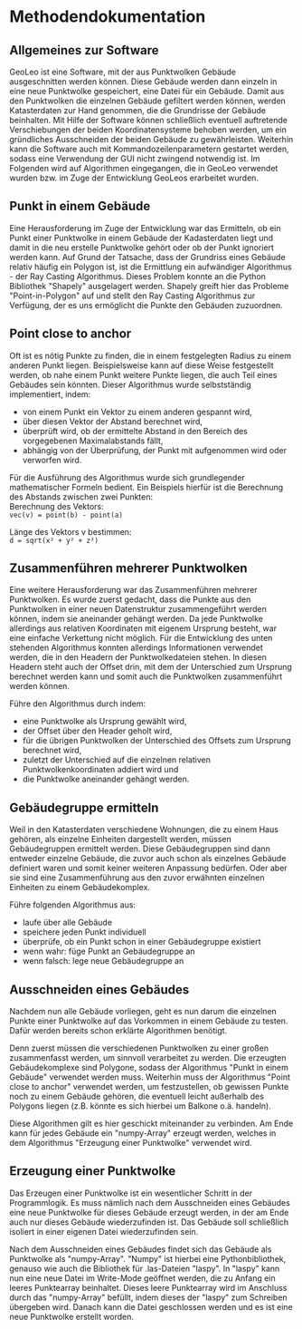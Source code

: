 # Methodendokumentation

## Allgemeines zur Software

GeoLeo ist eine Software, mit der aus Punktwolken Gebäude ausgeschnitten werden können. Diese Gebäude werden dann einzeln in eine neue Punktwolke gespeichert, eine Datei für ein Gebäude. Damit aus den Punktwolken die einzelnen Gebäude gefiltert werden können, werden Katasterdaten zur Hand genommen, die die Grundrisse der Gebäude beinhalten. Mit Hilfe der Software können schließlich eventuell auftretende Verschiebungen der beiden Koordinatensysteme behoben werden, um ein gründliches Ausschneiden der beiden Gebäude zu gewährleisten. Weiterhin kann die Software auch mit Kommandozeilenparametern gestartet werden, sodass eine Verwendung der GUI nicht zwingend notwendig ist. Im Folgenden wird auf Algorithmen eingegangen, die in GeoLeo verwendet wurden bzw. im Zuge der Entwicklung GeoLeos erarbeitet wurden.

## Punkt in einem Gebäude

Eine Herausforderung im Zuge der Entwicklung war das Ermitteln, ob ein Punkt einer Punktwolke in einem Gebäude der Kadasterdaten liegt und damit in die neu erstelle Punktwolke gehört oder ob der Punkt ignoriert werden kann. Auf Grund der Tatsache, dass der Grundriss eines Gebäude relativ häufig ein Polygon ist, ist die Ermittlung ein aufwändiger Algorithmus - der Ray Casting Algorithmus. Dieses Problem konnte an die Python Bibliothek "Shapely" ausgelagert werden. Shapely greift hier das Probleme "Point-in-Polygon" auf und stellt den Ray Casting Algorithmus zur Verfügung, der es uns ermöglicht die Punkte den Gebäuden zuzuordnen.

## Point close to anchor

Oft ist es nötig Punkte zu finden, die in einem festgelegten Radius zu einem anderen Punkt liegen. Beispielsweise kann auf diese Weise festgestellt werden, ob nahe einem Punkt weitere Punkte liegen, die auch Teil eines Gebäudes sein könnten.
Dieser Algorithmus wurde selbstständig implementiert, indem:
 - von einem Punkt ein Vektor zu einem anderen gespannt wird,
 - über diesen Vektor der Abstand berechnet wird,
 - überprüft wird, ob der ermittelte Abstand in den Bereich des vorgegebenen Maximalabstands fällt,
 - abhängig von der Überprüfung, der Punkt mit aufgenommen wird oder verworfen wird.


 Für die Ausführung des Algorithmus wurde sich grundlegender mathematischer Formeln bedient. Ein Beispiels hierfür ist die Berechnung des Abstands zwischen zwei Punkten:  
 Berechnung des Vektors:  
 ```vec(v) = point(b) - point(a)```  
   
 Länge des Vektors v bestimmen:    
 ```d = sqrt(x² + y² + z²)```


## Zusammenführen mehrerer Punktwolken

Eine weitere Herausforderung war das Zusammenführen mehrerer Punktwolken. Es wurde zuerst gedacht, dass die Punkte aus den Punktwolken in einer neuen Datenstruktur zusammengeführt werden können, indem sie aneinander gehängt werden. Da jede Punktwolke allerdings aus relativen Koordinaten mit eigenem Ursprung besteht, war eine einfache Verkettung nicht möglich. Für die Entwicklung des unten stehenden Algorithmus konnten allerdings Informationen verwendet werden, die in den Headern der Punktwolkedateien stehen. In diesen Headern steht auch der Offset drin, mit dem der Unterschied zum Ursprung berechnet werden kann und somit auch die Punktwolken zusammenführt werden können.

Führe den Algorithmus durch indem:
- eine Punktwolke als Ursprung gewählt wird,
- der Offset über den Header geholt wird,
- für die übrigen Punktwolken der Unterschied des Offsets zum Ursprung berechnet wird,
- zuletzt der Unterschied auf die einzelnen relativen Punktwolkenkoordinaten addiert wird und
- die Punktwolke aneinander gehängt werden.

## Gebäudegruppe ermitteln

Weil in den Katasterdaten verschiedene Wohnungen, die zu einem Haus gehören, als einzelne Einheiten dargestellt werden, müssen Gebäudegruppen ermittelt werden. Diese Gebäudegruppen sind dann entweder einzelne Gebäude, die zuvor auch schon als einzelnes Gebäude definiert waren und somit keiner weiteren Anpassung bedürfen. Oder aber sie sind eine Zusammenführung aus den zuvor erwähnten einzelnen Einheiten zu einem Gebäudekomplex.

Führe folgenden Algorithmus aus:
- laufe über alle Gebäude
- speichere jeden Punkt individuell
- überprüfe, ob ein Punkt schon in einer Gebäudegruppe existiert
 - wenn wahr: füge Punkt an Gebäudegruppe an
 - wenn falsch: lege neue Gebäudegruppe an


## Ausschneiden eines Gebäudes

Nachdem nun alle Gebäude vorliegen, geht es nun darum die einzelnen Punkte einer Punktwolke auf das Vorkommen in einem Gebäude zu testen. Dafür werden bereits schon erklärte Algorithmen benötigt. 

Denn zuerst müssen die verschiedenen Punktwolken zu einer großen zusammenfasst werden, um sinnvoll verarbeitet zu werden. Die erzeugten Gebäudekomplexe sind Polygone, sodass der Algorithmus "Punkt in einem Gebäude" verwendet werden muss. Weiterhin muss der Algorithmus "Point close to anchor" verwendet werden, um festzustellen, ob gewissen Punkte noch zu einem Gebäude gehören, die eventuell leicht außerhalb des Polygons liegen (z.B. könnte es sich hierbei um Balkone o.ä. handeln).

Diese Algorithmen gilt es hier geschickt miteinander zu verbinden. Am Ende kann für jedes Gebäude ein "numpy-Array" erzeugt werden, welches in dem Algorithmus "Erzeugung einer Punktwolke" verwendet wird.

## Erzeugung einer Punktwolke

Das Erzeugen einer Punktwolke ist ein wesentlicher Schritt in der Programmlogik. Es muss nämlich nach dem Ausschneiden eines Gebäudes eine neue Punktwolke für dieses Gebäude erzeugt werden, in der am Ende auch nur dieses Gebäude wiederzufinden ist. Das Gebäude soll schließlich isoliert in einer eigenen Datei wiederzufinden sein.

Nach dem Ausschneiden eines Gebäudes findet sich das Gebäude als Punktwolke als "numpy-Array". "Numpy" ist hierbei eine Pythonbibliothek, genauso wie auch die Bibliothek für .las-Dateien "laspy". In "laspy" kann nun eine neue Datei im Write-Mode geöffnet werden, die zu Anfang ein leeres Punktearray beinhaltet. Dieses leere Punktearray wird im Anschluss durch das "numpy-Array" befüllt, indem dieses der "laspy" zum Schreiben übergeben wird. Danach kann die Datei geschlossen werden und es ist eine neue Punktwolke erstellt worden.

